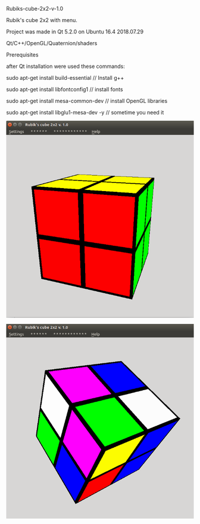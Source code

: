 Rubiks-cube-2x2-v-1.0

Rubik's cube 2x2 with menu.

Project was made in Qt 5.2.0 on Ubuntu 16.4 2018.07.29

Qt/C++/OpenGL/Quaternion/shaders

Prerequisites

after Qt installation were used these commands:

sudo apt-get install build-essential // Install g++

sudo apt-get install libfontconfig1 // install fonts

sudo apt-get install mesa-common-dev // install OpenGL libraries

sudo apt-get install libglu1-mesa-dev -y // sometime you need it

![printscreen](pict1.png)

![printscreen](pict2.png)
